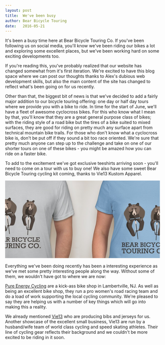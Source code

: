```yaml
---
layout: post
title:  We've been busy
author: Bear Bicycle Touring
date:   2016-05-21
---
```


It's been a busy time here at Bear Bicycle Touring Co. If you've been following us on social media, you'll know we've been riding our bikes a lot and exploring some excellent places, but we've been working hard on some exciting developments too.

If you're reading this, you've probably realized that our website has changed somewhat from it's first iteration. We're excited to have this blog space where we can post our thoughts thanks to Alex's dubious web development skills, but also the main content of the site has changed to reflect what's been going on for us recently.

Other than that, the biggest bit of news is that we've decided to add a fairly major addition to our bicycle touring offering: one day or half day tours where we provide you with a bike to ride. In time for the start of June, we'll have a fleet of awesome cyclocross bikes. For this who know what I mean by that, you'll know that they are a great general purpose class of bikes; with the riding style of a road bike but the tires of a bike suited to mixed surfaces, they are good for riding on pretty much any surface apart from technical mountain bike trails. For those who don't know what a cyclocross bike is, don't be put off if they sound a bit too race oriented. We're sure that pretty much anyone can step up to the challenge and take on one of our shorter tours on one of these bikes - you might be amazed how you can ride on a faster bike.

To add to the excitement we've got exclusive teeshirts arriving soon - you'll need to come on a tour with us to buy one! We also have some sweet Bear Bicycle Touring cycling kit coming, thanks to Vie13 Kustom Apparel.

![Bear Bicycle Touring teeshirts](/assets/images/blog/teeshirts.jpg "Bear Bicycle Touring teeshirts")

Everything we've been doing recently has been a interesting experience as we've met some pretty interesting people along the way. Without some of them, we wouldn't have got to where we are now:

[Pure Energy Cycling](www.pureenergycycling.com) are a kick-ass bike shop in Lambertville, NJ. As well as being an excellent bike shop, they run a pro women's road racing team and do a load of work supporting the local cycling community. We're pleased to say they are helping us with a number of key things which will go into making this a reality.

We already mentioned [Vie13](www.vie13.com) who are producing bibs and jerseys for us. Another showcase of the excellent small business, Vie13 are run by a husband/wife team of world class cycling and speed skating athletes. Their line of cycling gear reflects their background and we couldn't be more excited to be riding in it soon.


